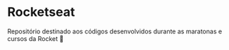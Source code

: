 # Rocketseat

Repositório destinado aos códigos desenvolvidos durante as maratonas e cursos da Rocket :rocket: